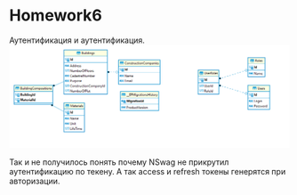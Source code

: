 # Homework6
Аутентификация и аутентификация.
![alt text](scrn.png "new DB schema")

Так и не получилось понять почему NSwag не прикрутил аутентификацию по текену. А так access и refresh токены генерятся при авторизации.
